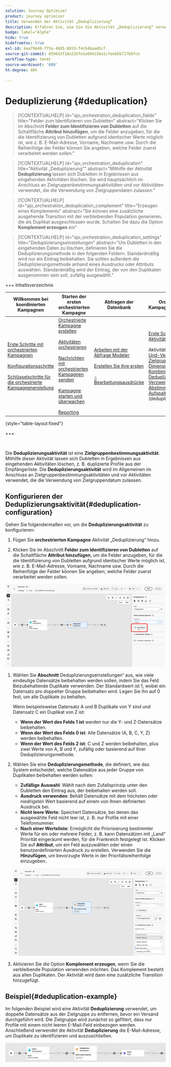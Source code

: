 ```yaml
---
solution: Journey Optimizer
product: journey optimizer
title: Verwenden der Aktivität „Deduplizierung“
description: Erfahren Sie, wie Sie die Aktivität „Deduplizierung“ verwenden.
badge: label="Alpha"
hide: true
hidefromtoc: true
exl-id: 4aa79448-f75a-48d5-8819-f4cb4baad5c7
source-git-commit: d59643f18a335fe1e094156a1cfee65b717b9fce
workflow-type: tm+mt
source-wordcount: '689'
ht-degree: 48%

---
```


# Deduplizierung {#deduplication}

>[!CONTEXTUALHELP]
>id="ajo_orchestration_deduplication_fields"
>title="Felder zum Identifizieren von Dubletten"
>abstract="Klicken Sie im Abschnitt **Felder zum Identifizieren von Dubletten** auf die Schaltfläche **Attribut hinzufügen**, um die Felder anzugeben, für die die Identifizierung von Dubletten aufgrund identischer Werte möglich ist, wie z. B. E-Mail-Adresse, Vorname, Nachname usw. Durch die Reihenfolge der Felder können Sie angeben, welche Felder zuerst verarbeitet werden sollen."

>[!CONTEXTUALHELP]
>id="ajo_orchestration_deduplication"
>title="Aktivität „Deduplizierung“"
>abstract="Mithilfe der Aktivität **Deduplizierung** lassen sich Dubletten in Ergebnissen aus eingehenden Aktivitäten löschen. Sie wird hauptsächlich im Anschluss an Zielgruppenbestimmungsaktivitäten und vor Aktivitäten verwendet, die die Verwendung von Zielgruppendaten zulassen."

>[!CONTEXTUALHELP]
>id="ajo_orchestration_deduplication_complement"
>title="Erzeugen eines Komplements"
>abstract="Sie können eine zusätzliche ausgehende Transition mit der verbleibenden Population generieren, die als Duplikat ausgeschlossen wurde. Schalten Sie dazu die Option **Komplement erzeugen** ein"

>[!CONTEXTUALHELP]
>id="ajo_orchestration_deduplication_settings"
>title="Deduplizierungseinstellungen"
>abstract="Um Dubletten in den eingehenden Daten zu löschen, definieren Sie die Deduplizierungsmethode in den folgenden Feldern. Standardmäßig wird nur ein Eintrag beibehalten. Sie sollten außerdem die Deduplizierungsmethode anhand eines Ausdrucks oder Attributs auswählen. Standardmäßig wird der Eintrag, der von den Duplikaten ausgenommen sein soll, zufällig ausgewählt."

+++ Inhaltsverzeichnis

| Willkommen bei koordinierten Kampagnen | Starten der ersten orchestrierten Kampagne | Abfragen der Datenbank | Orchestrierte Kampagnenaktivitäten |
|---|---|---|---|
| [Erste Schritte mit orchestrierten Kampagnen](../gs-orchestrated-campaigns.md)<br/><br/>[Konfigurationsschritte](../configuration-steps.md)<br/><br/>[Schlüsselschritte für die orchestrierte Kampagnenerstellung](../gs-campaign-creation.md) | [Orchestrierte Kampagne erstellen](../create-orchestrated-campaign.md)<br/><br/>[Aktivitäten orchestrieren](../orchestrate-activities.md)<br/><br/>[ Nachrichten mit orchestrierten Kampagnen senden](../send-messages.md)<br/><br/>[Kampagne starten und überwachen](../start-monitor-campaigns.md)<br/><br/>[Reporting](../reporting-campaigns.md) | [Arbeiten mit der Abfrage Modeler](../orchestrated-rule-builder.md)<br/><br/>[Erstellen Sie Ihre ersten ](../build-query.md)<br/><br/>[-Bearbeitungsausdrücke](../edit-expressions.md) | [Erste Schritte mit Aktivitäten](about-activities.md)<br/><br/>Aktivitäten:<br/>[Und-Verknüpfung](and-join.md) - [Zielgruppe aufbauen](build-audience.md) - [Dimensionsänderung](change-dimension.md) - [Kombinieren](combine.md) - [Deduplizierung](enrichment.md) - [Verzweigung](fork.md) - [Abstimmung](reconciliation.md) - [Aufspaltung](split.md)[ ](wait.md) Warten](deduplication.md) [ |

{style="table-layout:fixed"}

+++

<br/>

Die **Deduplizierungsaktivität** ist eine **Zielgruppenbestimmungsaktivität**. Mithilfe dieser Aktivität lassen sich Dubletten in Ergebnissen aus eingehenden Aktivitäten löschen, z. B. duplizierte Profile aus der Empfängerliste. Die **Deduplizierungsaktivität** wird im Allgemeinen im Anschluss an Zielgruppenbestimmungsaktivitäten und vor Aktivitäten verwendet, die die Verwendung von Zielgruppendatum zulassen.

## Konfigurieren der Deduplizierungsaktivität{#deduplication-configuration}

Gehen Sie folgendermaßen vor, um die **Deduplizierungsaktivität** zu konfigurieren:


1. Fügen Sie **orchestrierten Kampagne** Aktivität „Deduplizierung“ hinzu.

1. Klicken Sie im Abschnitt **Felder zum Identifizieren von Dubletten** auf die Schaltfläche **Attribut hinzufügen**, um die Felder anzugeben, für die die Identifizierung von Dubletten aufgrund identischer Werte möglich ist, wie z. B. E-Mail-Adresse, Vorname, Nachname usw. Durch die Reihenfolge der Felder können Sie angeben, welche Felder zuerst verarbeitet werden sollen.

![](../assets/deduplication-1.png)

1. Wählen Sie **Abschnitt** Deduplizierungseinstellungen“ aus, wie viele eindeutige Datensätze beibehalten werden sollen, indem Sie das Feld Beizubehaltende Duplikate verwenden. Der Standardwert ist 1, wobei ein Datensatz pro doppelter Gruppe beibehalten wird. Legen Sie ihn auf 0 fest, um alle Duplikate zu behalten.

   Wenn beispielsweise Datensatz A und B Duplikate von Y sind und Datensatz C ein Duplikat von Z ist:

   * **Wenn der Wert des Felds 1 ist** werden nur die Y- und Z-Datensätze beibehalten.
   * **Wenn der Wert des Felds 0 ist**: Alle Datensätze (A, B, C, Y, Z) werden beibehalten.
   * **Wenn der Wert des Felds 2 ist**: C und Z werden beibehalten, plus zwei Werte von A, B und Y, zufällig oder basierend auf Ihrer Deduplizierungsmethode.

1. Wählen Sie eine **Deduplizierungsmethode**, die definiert, wie das System entscheidet, welche Datensätze aus jeder Gruppe von Duplikaten beibehalten werden sollen:

   * **Zufällige Auswahl**: Wählt nach dem Zufallsprinzip unter den Dubletten den Eintrag aus, der beibehalten werden soll.
   * **Ausdruck verwenden**: Behält Datensätze mit dem höchsten oder niedrigsten Wert basierend auf einem von Ihnen definierten Ausdruck bei.
   * **Nicht leere Werte**: Speichert Datensätze, bei denen das ausgewählte Feld nicht leer ist, z. B. nur Profile mit einer Telefonnummer.
   * **Nach einer Werteliste**: Ermöglicht die Priorisierung bestimmter Werte für ein oder mehrere Felder, z. B. kann Datensätzen mit „Land“ Priorität eingeräumt werden, für die Frankreich festgelegt ist. Klicken Sie auf **Attribut**, um ein Feld auszuwählen oder einen benutzerdefinierten Ausdruck zu erstellen. Verwenden Sie die **Hinzufügen**, um bevorzugte Werte in der Prioritätsreihenfolge einzugeben.

   ![](../assets/deduplication-2.png)

1. Aktivieren Sie die Option **Komplement erzeugen**, wenn Sie die verbleibende Population verwenden möchten. Das Komplement besteht aus allen Duplikaten. Der Aktivität wird dann eine zusätzliche Transition hinzugefügt.

## Beispiel{#deduplication-example}

Im folgenden Beispiel wird eine Aktivität **Deduplizierung** verwendet, um doppelte Datensätze aus der Zielgruppe zu entfernen, bevor ein Versand durchgeführt wird. Die Zielgruppe wird zunächst so gefiltert, dass nur Profile mit einem nicht leeren E-Mail-Feld einbezogen werden. Anschließend verwendet die Aktivität **Deduplizierung** die E-Mail-Adresse, um Duplikate zu identifizieren und auszuschließen.

![](../assets/deduplication-3.png)
